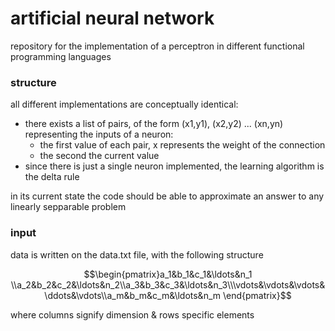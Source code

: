 # artificial neural network
repository for the implementation of a perceptron in different functional programming languages

### structure
all different implementations are conceptually identical:
- there exists a list of pairs, of the form (x1,y1), (x2,y2) ... (xn,yn) representing the inputs of a neuron:
    - the first value of each pair, x represents the weight of the connection
    - the second the current value
- since there is just a single neuron implemented, the learning algorithm is the delta rule

in its current state the code should be able to approximate an answer to any linearly sepparable problem

### input
data is written on the data.txt file, with the following structure

```math
\begin{pmatrix}a_1&b_1&c_1&\ldots&n_1 \\a_2&b_2&c_2&\ldots&n_2\\a_3&b_3&c_3&\ldots&n_3\\\vdots&\vdots&\vdots&\ddots&\vdots\\a_m&b_m&c_m&\ldots&n_m
\end{pmatrix}
```
where columns signify dimension & rows specific elements 
